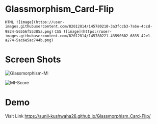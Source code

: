 # Glassmorphism_Card-Flip

`HTML ![image](https://user-images.githubusercontent.com/82012814/145780210-3a3fccb3-7a6e-4ccd-9824-56556f55385a.png)`
`CSS ![image](https://user-images.githubusercontent.com/82012814/145780221-43590302-6835-42e1-a274-5ac6e5ac744b.png)`

# Screen Shots
![Glassmorphism-MI](https://user-images.githubusercontent.com/82012814/145776376-a5f84b26-2911-45ab-8e97-c474879d7ab7.png)

![MI-Score](https://user-images.githubusercontent.com/82012814/145776398-f11ed4b2-aafa-4c28-bfd0-f1c2978c38fa.png)

# Demo 
Visit Link https://sunil-kushwaha28.github.io/Glassmorphism_Card-Flip/
